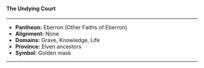 #### The Undying Court
___

- **Pantheon:** Eberron (Other Faiths of Eberron)
- **Alignment:** None
- **Domains:** Grave, Knowledge, Life
- **Province:** Elven ancestors
- **Symbol:** Golden mask
___
